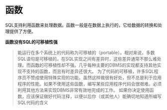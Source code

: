 # 函数

SQL支持利用函数来处理数据。函数一般是在数据上执行的，它给数据的转换和处理提供了方便。

**函数没有SQL的可移植性强** 
> 能运行在多个系统上的代码称为可移植的（portable）。相对来说，多数SQL语句是可移植的，在SQL实现之间有差异时，这些差异通常不那么难处理。而函数的可移植性却不强。几乎每种主要的DBMS的实现都支持其他实现不支持的函数，而且有时差异还很大。 
> 为了代码的可移植，许多SQL程序员不赞成使用特殊实现的功能。虽然这样做很有好处，但不总是利于应用程序的性能。如果不使用这些函数，编写某些应用程序代码会很艰难。必须利用其他方法来实现DBMS非常有效地完成的工作。 如果你决定使用函数，应该保证做好代码注释，以便以后你（或其他人）能确切地知道所编写SQL代码的含义
